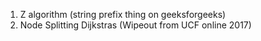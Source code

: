 1) Z algorithm (string prefix thing on geeksforgeeks)
2) Node Splitting Dijkstras (Wipeout from UCF online 2017)
